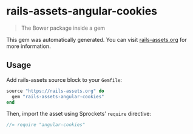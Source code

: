 # rails-assets-angular-cookies

> The Bower package inside a gem

This gem was automatically generated. You can visit [rails-assets.org](https://rails-assets.org) for more information.

## Usage

Add rails-assets source block to your `Gemfile`:

```ruby
source "https://rails-assets.org" do
  gem "rails-assets-angular-cookies"
end

```

Then, import the asset using Sprockets’ `require` directive:

```js
//= require "angular-cookies"
```
